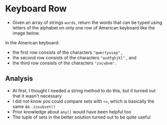 # Keyboard Row
- Given an array of strings `words`, return the words that can be typed using letters of the alphabet on only one row of American keyboard like the image below.

In the American keyboard:
- the first row consists of the characters `"qwertyuiop"` ,
- the second row consists of the characters `"asdfghjkl"` , and
- the third row consists of the characters `"zxcvbnm"`.

## Analysis
- At first, I thought I needed a string method to do this, but it turned out that it wasn't necessary
- I did not know you could compare sets with `<=`, which is basically the same as `.issubset()`
- Prior knowledge about `any()` would have been helpful too
- The tuple of sets in the better solution turned out to be quite useful
